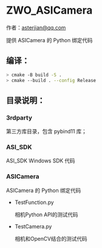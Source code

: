 # ZWO_ASICamera

作者：asterjian@qq.com



提供 ASICamera 的 Python 绑定代码

## 编译：

```bash
> cmake -B build -S .
> cmake --build . --config Release
```

## 目录说明：

### 3rdparty

第三方库目录，包含 pybind11 库；



### ASI_SDK

ASI_SDK Windows SDK 代码



### ASICamera

ASICamera 的 Python 绑定代码

- TestFunction.py  

  相机Python API的测试代码

- TestCamera.py

  相机和OpenCV结合的测试代码

